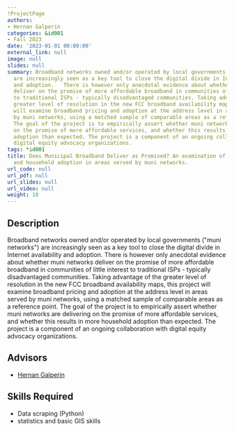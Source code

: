 ```yaml
---
!ProjectPage
authors:
- Hernan Galperin
categories: &id001
- Fall 2023
date: '2023-01-01 00:00:00'
external_link: null
image: null
slides: null
summary: Broadband networks owned and/or operated by local governments ("muni networks")
  are increasingly seen as a key tool to close the digital divide in Internet availability
  and adoption.   There is however only anecdotal evidence about whether muni networks
  deliver on the promise of more affordable broadband in communities of little interest
  to traditional ISPs - typically disadvantaged communities. Taking advantage of the
  greater level of resolution in the new FCC broadband availability maps, this project
  will examine broadband pricing and adoption at the address level in areas served
  by muni networks, using a matched sample of comparable areas as a reference point.
  The goal of the project is to empirically assert whether muni networks are delivering
  on the promise of more affordable services, and whether this results in more household
  adoption than expected. The project is a component of an ongoing collaboration with
  digital equity advocacy organizations.
tags: *id001
title: Does Municipal Broadband Deliver as Promised? An examination of broadband pricing
  and household adoption in areas served by muni networks.
url_code: null
url_pdf: null
url_slides: null
url_video: null
weight: 10
---
```

## Description

Broadband networks owned and/or operated by local governments (&#34;muni networks&#34;) are increasingly seen as a key tool to close the digital divide in Internet availability and adoption.   There is however only anecdotal evidence about whether muni networks deliver on the promise of more affordable broadband in communities of little interest to traditional ISPs - typically disadvantaged communities. Taking advantage of the greater level of resolution in the new FCC broadband availability maps, this project will examine broadband pricing and adoption at the address level in areas served by muni networks, using a matched sample of comparable areas as a reference point. The goal of the project is to empirically assert whether muni networks are delivering on the promise of more affordable services, and whether this results in more household adoption than expected. The project is a component of an ongoing collaboration with digital equity advocacy organizations.




## Advisors

* [Hernan Galperin](../../../author/hernan-galperin)

## Skills Required


* Data scraping (Python)
* statistics and basic GIS skills